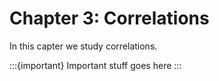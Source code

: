 # Chapter 3: Correlations

In this capter we study correlations.

:::{important}
Important stuff goes here
:::
